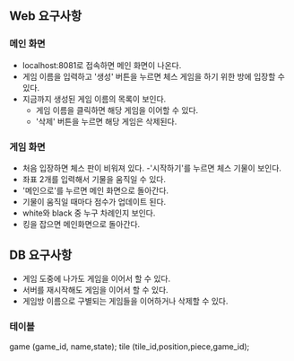 ## Web 요구사항

### 메인 화면
- localhost:8081로 접속하면 메인 화면이 나온다.
- 게임 이름을 입력하고 '생성' 버튼을 누르면 체스 게임을 하기 위한 방에 입장할 수 있다.
- 지금까지 생성된 게임 이름의 목록이 보인다.
  - 게임 이름을 클릭하면 해당 게임을 이어할 수 있다.
  - '삭제' 버튼을 누르면 해당 게임은 삭제된다.

### 게임 화면
- 처음 입장하면 체스 판이 비워져 있다.
-'시작하기'를 누르면 체스 기물이 보인다.
- 좌표 2개를 입력해서 기물을 움직일 수 있다.
- '메인으로'를 누르면 메인 화면으로 돌아간다.
- 기물이 움직일 때마다 점수가 업데이트 된다.
- white와 black 중 누구 차례인지 보인다.
- 킹을 잡으면 메인화면으로 돌아간다.

## DB 요구사항
- 게임 도중에 나가도 게임을 이어서 할 수 있다.
- 서버를 재시작해도 게임을 이어서 할 수 있다.
- 게임방 이름으로 구별되는 게임들을 이어하거나 삭제할 수 있다.

### 테이블
game (game_id, name,state);
tile (tile_id,position,piece,game_id);